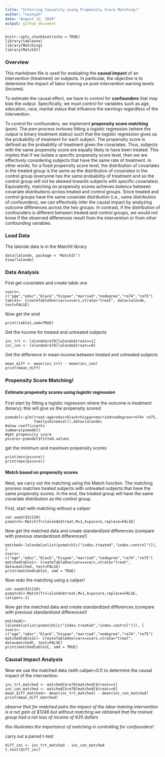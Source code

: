 ```yaml
---
title: "Inferring Causality using Propensity Score Matching!"
author: "cesnyah"
date: "August 12, 2020"
output: github_document
---
```


```{r setup, include=FALSE}
knitr::opts_chunk$set(echo = TRUE)
library(tableone)
library(Matching)
library(MatchIt)
```

### Overview
This markdown file is used for evaluating the **causal impact** of an intervention (treatment) on subjects. In particular, the objective is to determine the impact of labor training on post-intervention earning levels (income).

To estimate the causal effect, we have to control for **confounders** that may bias the output. Specifically, we must control for variables such as age, education, race, marital status that influence the earnings regardless of the intervention.

To control for confounders, we implement **propensity score matching** (psm). The psm process invloves fitting a logistic regression (where the output is binary treatment status) such that the logistic regression gives us the probability of treatment for each subject. The propensity score is defined as the probability of treatment given the covariates. Thus, subjects with the same propensity score are equally likely to have been treated. This implies that if we isolate a specific propensity score level, then we are effectively considering subjects that have the same rate of treatment. In other words, for a fixed propensity score level, the distribution of covariates in the treated group is the same as the distribution of covariates in the control group (everyone has the same probability of treatment and so the control group will *not* be skewed towards subjects with specific covariates). Equivalently, matching on propensity scores achieves *balance* between covariate distributions across treated and control groups. Since treated and control groups have the same covariate distribution (i.e., same distribution of confounders), we can effectively infer the causal impact by analyzing outcome differences across the two groups. In contrast, if the distribution of confounders is different between treated and control groups, we would not know if the observed differences result from the intervention or from other confounding variables.


### Load Data
The lalonde data is in the MatchIt library

```{r}
data(lalonde, package = 'MatchIt')
View(lalonde)
```

### Data Analysis

First get covariates and create table one
```{r}
xvars<-c("age","educ","black","hispan","married","nodegree","re74","re75")
table1<- CreateTableOne(vars=xvars,strata="treat", data=lalonde, test=FALSE)

```

Now get the smd
```{r}
print(table1,smd=TRUE)
```


Get the income for treated and untreated subjects
```{r}
inc_trt <- lalonde$re78[lalonde$treat==1]
inc_con <- lalonde$re78[lalonde$treat==0]
```

Get the difference in mean income between treated and untreated subjects
```{r}
mean_diff <- mean(inc_trt) - mean(inc_con)
print(mean_diff)
```


### Propensity Score Matching!

#### Estimate propensity scores using logistic regression
First start by fitting a logistic regression where the outcome is treatment (binary); this will give us the propensity scores!
```{r}
psmodel<-glm(treat~age+educ+black+hispan+married+nodegree+re74+ re75,
             family=binomial(),data=lalonde)
#show coefficients
summary(psmodel)
#get propensity score
pscore<-psmodel$fitted.values

```

get the minimum and maximum propensity scores
```{r}
print(min(pscore))
print(max(pscore))

```

#### Match based on propensity scores
Next, we carry out the matching using the Match function. The matching process matches treated subjects with untreated subjects that have the same propensity scores. In the end, the treated group will have the same covariate distribution as the control group. 

First, start with matching without a caliper
```{r}
set.seed(931139)
psmatch<-Match(Tr=lalonde$treat,M=1,X=pscore,replace=FALSE)

```

Now get the matched data and create standardized differences (compare with previous standardized differences!)

```{r}
matched<-lalonde[unlist(psmatch[c("index.treated","index.control")]), ]
xvars<-c("age","educ","black","hispan","married","nodegree","re74","re75")
matchedtable1<- CreateTableOne(vars=xvars,strata="treat", data=matched, test=FALSE)
print(matchedtable1, smd = TRUE)
```


Now redo the matching using a caliper!
```{r}
set.seed(931139)
psmatchC<-Match(Tr=lalonde$treat,M=1,X=pscore,replace=FALSE, caliper=.1)

```

Now get the matched data and create standardized differences (compare with previous standardized differences!)

```{r}
matchedC<-lalonde[unlist(psmatchC[c("index.treated","index.control")]), ]
xvars<-c("age","educ","black","hispan","married","nodegree","re74","re75")
matchedtable1C<- CreateTableOne(vars=xvars,strata="treat", data=matchedC, test=FALSE)
print(matchedtable1C, smd = TRUE)
```


### Causal Impact Analysis
Now we use the matched data (with caliper=0.1) to determine the causal impact of the intervention.

```{r}
inc_trt_matched <- matchedC$re78[matchedC$treat==1]
inc_con_matched <- matchedC$re78[matchedC$treat==0]
mean_diff_matched<- mean(inc_trt_matched) - mean(inc_con_matched)
print(mean_diff_matched)
```

*observe that for matched pairs the impact of the labor training intervention is a net gain of $1246 but without matching we obtained that the trained group had a net loss of income of 635 dollars*

*this illustrates the importance of matching in controlling for confounders!*

carry out a paired t-test
```{r}
diff_inc <- inc_trt_matched - inc_con_matched
t.test(diff_inc)
```
